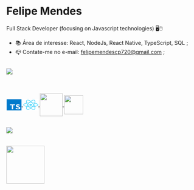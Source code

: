 # Felipe Mendes
Full Stack Developer (focusing on Javascript technologies) 🖥️🖱️

- 📚 Área de interesse: React, NodeJs, React Native, TypeScript, SQL ;
- 📪 Contate-me no e-mail: felipemendescp720@gmail.com ;

##

<div>
  <a href="https://beacons.ai/FelipeMM0">
<!--   <img height="180em" src="https://github-readme-stats.vercel.app/api?username=FelipeMM0&show_icons=true&theme=dark&include_all_commits=true&count_private=true"> -->
  <img height="180em" src="https://github-readme-stats.vercel.app/api/top-langs/?username=FelipeMM0&layout=compact&langs_count=16&theme=dark">
</div>

##

<div style="display: inline_block"><br>
  <img align="center" alt="icon-Ts" height="30" width="40" src="https://raw.githubusercontent.com/devicons/devicon/master/icons/typescript/typescript-plain.svg">
  <img align="center" alt="icon-React" height="30" width="40" src="https://raw.githubusercontent.com/devicons/devicon/master/icons/react/react-original.svg">
  <img align="center" alt=""icon-NodeJs" height="60" width="60" src="https://cdn.jsdelivr.net/gh/devicons/devicon/icons/nodejs/nodejs-original-wordmark.svg"/>
  <img align="center" alt=""icon-NodeJs" height="50" width="50" src="https://cdn.jsdelivr.net/gh/devicons/devicon/icons/mysql/mysql-plain-wordmark.svg" />
</div>

##

<div>
  <a href="https://www.linkedin.com/in/felipe-mendes-99a791249/" target="_blank"><img src="https://img.shields.io/badge/-LinkedIn-%230077B5?style=for-the-badge&logo=linkedin&logoColor=white" target="_blank"></a> 
</div>

##
<img src="https://media4.giphy.com/media/v1.Y2lkPTc5MGI3NjExMmZmZDM2YjM4NWYyZWE0ZmJhZWYwMjBkYjY1NjYzMmQ5YzZhMjAyOCZjdD1n/qgQUggAC3Pfv687qPC/giphy.gif" width="100" height="100">
